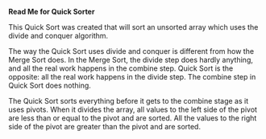 **Read Me for Quick Sorter**

This Quick Sort was created that will sort an unsorted array which uses the divide and conquer algorithm.

The way the Quick Sort uses divide and conquer is different from how the Merge Sort does. In the Merge Sort, the divide step does hardly anything, and all the real work happens in the combine step. Quick Sort is the opposite: all the real work happens in the divide step. The combine step in Quick Sort does nothing.

The Quick Sort sorts everything before it gets to the combine stage as it uses pivots. When it divides the array, all values to the left side of the pivot are less than or equal to the pivot and are sorted. All the values to the right side of the pivot are greater than the pivot and are sorted.
